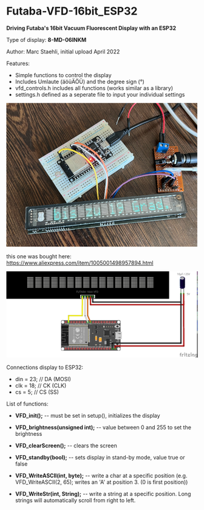 # Futaba-VFD-16bit_ESP32
**Driving Futaba's 16bit Vacuum Fluorescent Display with an ESP32**

Type of display: **8-MD-06INKM**

Author: Marc Staehli, initial upload April 2022

Features:
- Simple functions to control the display
- Includes Umlaute (äöüÄÖÜ) and the degree sign (°)
- vfd_controls.h includes all functions (works similar as a library)
- settings.h defined as a seperate file to input your individual settings

[![Futaba-VFD-16bit-ESP32](https://github.com/3KUdelta/Futaba-VFD-16bit_ESP32/blob/main/pics/VFD_16bit.png)](https://github.com/3KUdelta/Futaba-VFD-16bit_ESP32)

this one was bought here: https://www.aliexpress.com/item/1005001498957894.html


[![Futaba-VFD-16bit-ESP32](https://github.com/3KUdelta/Futaba-VFD-16bit_ESP32/blob/main/pics/Futaba_VFD_16bit.jpg)](https://github.com/3KUdelta/Futaba-VFD-16bit_ESP32)

Connections display to ESP32:

- din   = 23; // DA (MOSI)
- clk   = 18; // CK (CLK)
- cs    = 5;  // CS (SS)


List of functions:

- **VFD_init();** -- must be set in setup(), initializes the display

- **VFD_brightness(unsigned int);** -- value between 0 and 255 to set the brightness

- **VFD_clearScreen();** -- clears the screen

- **VFD_standby(bool);** -- sets display in stand-by mode, value true or false

- **VFD_WriteASCII(int, byte);** -- write a char at a specific position (e.g. VFD_WriteASCII(2, 65); writes an 'A' at position 3. (0 is first position))

- **VFD_WriteStr(int, String);** -- write a string at a specific position. Long strings will automatically scroll from right to left.
